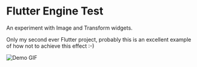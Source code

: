 # Flutter Engine Test 

An experiment with Image and Transform widgets.

Only my second ever Flutter project, probably this is an excellent example
of how not to achieve this effect :-)

![Demo GIF](https://github.com/DrPaulT/flutter-engine-test/blob/master/video/flutter-demo2.gif?raw=true)
                                               